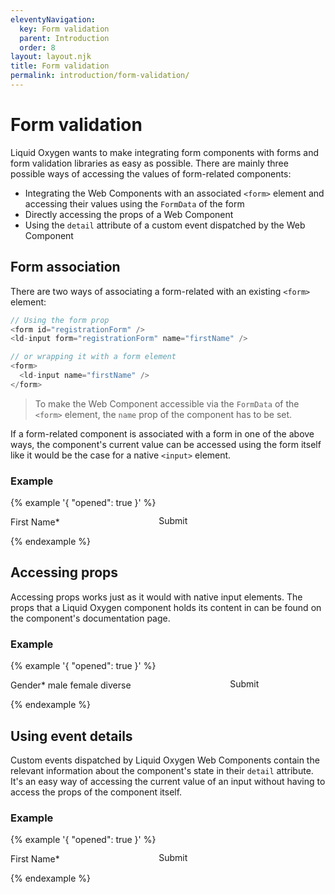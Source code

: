 ```yaml
---
eleventyNavigation:
  key: Form validation
  parent: Introduction
  order: 8
layout: layout.njk
title: Form validation
permalink: introduction/form-validation/
---
```



# Form validation

Liquid Oxygen wants to make integrating form components with forms and form validation libraries as easy as possible. There are mainly three possible ways of accessing the values of form-related components:

- Integrating the Web Components with an associated `<form>` element and accessing their values using the `FormData` of the form
- Directly accessing the props of a Web Component
- Using the `detail` attribute of a custom event dispatched by the Web Component

## Form association

There are two ways of associating a form-related with an existing `<form>` element:

```js
// Using the form prop
<form id="registrationForm" />
<ld-input form="registrationForm" name="firstName" />

// or wrapping it with a form element
<form>
  <ld-input name="firstName" />
</form>
```

> To make the Web Component accessible via the `FormData` of the `<form>` element, the `name` prop of the component has to be set.

If a form-related component is associated with a form in one of the above ways, the component's current value can be accessed using the form itself like it would be the case for a native `<input>` element.

### Example

{% example '{ "opened": true }' %}
<form name="registrationForm1" style="display:flex;align-items:center">
  <ld-label>
    First Name*
    <ld-input name="firstName" placeholder="Jane Doe" required></ld-input>
    <ld-input-message style="visibility:hidden">This field is required.</ld-input-message>
  </ld-label>
  <ld-button style="margin:-0.3rem 0 0 1rem">Submit</ld-button>
</form>

<script>
  const form = document.registrationForm1
  const inputField1 = form.querySelector('ld-input')
  const inputMessage1 = form.querySelector('ld-input-message')

  function validateInput1() {
    const formData = new FormData(form)

    if (!formData.get('firstName')) {
      inputField1.invalid = true
      inputMessage1.style.visibility = 'inherit'
      return false
    }

    inputField1.invalid = false
    inputMessage1.style.visibility = 'hidden'
    return true
  }

  inputField1.addEventListener('input', validateInput1)

  inputField1.addEventListener('blur', validateInput1)

  function getValues() {
    const formData = new FormData(form)
    let values = '';

    formData.forEach((value, key) => {
      values += `
${key}: ${value}`
    })

    return values
  }

  form.addEventListener('submit', event => {
    event.preventDefault()
    const isValid = validateInput1()
    const values = getValues()

    // setTimeout is used in order to let the style update before showing the alert.
    // You can probably dismiss the timeout, if you're using a UI framework like React or Vue.
    setTimeout(() => {
      if (isValid) {
        window.alert(`Form submitted. FormData:${values}`)
      } else {
        window.alert('Form is invalid.')
      }
    }, 100)
  })
</script>
{% endexample %}

## Accessing props

Accessing props works just as it would with native input elements. The props that a Liquid Oxygen component holds its content in can be found on the component's documentation page.

### Example

{% example '{ "opened": true }' %}
<div style="display:flex;align-items:center">
  <ld-label>
    Gender*
    <ld-select id="gender2" name="gender" required>
      <ld-option value="m">male</ld-option>
      <ld-option value="f">female</ld-option>
      <ld-option value="d">diverse</ld-option>
    </ld-select>
    <ld-input-message id="msg2" style="visibility:hidden">This field is required.</ld-input-message>
  </ld-label>
  <ld-button id="btn2" style="margin:-0.3rem 0 0 1rem">Submit</ld-button>
</div>

<script>
  const selectField2 = document.getElementById('gender2')
  const inputMessage2 = document.getElementById('msg2')
  const button2 = document.getElementById('btn2')

  function validateSelect2(input) {
    if (!input.selected.length) {
      input.invalid = true
      inputMessage2.style.visibility = 'inherit'
      return false
    }

    input.invalid = false
    inputMessage2.style.visibility = 'hidden'
    return true
  }

  selectField2.addEventListener('input', event => {
    validateSelect2(event.target)
  })

  selectField2.addEventListener('blur', event => {
    validateSelect2(event.target)
  })

  button2.addEventListener('click', event => {
    const isValid = validateSelect2(selectField2)

    // setTimeout is used in order to let the style update before showing the alert.
    // You can probably dismiss the timeout, if you're using a UI framework like React or Vue.
    setTimeout(() => {
      if (isValid) {
        window.alert(`Form submitted with:
${selectField2.name}: ${selectField2.selected[0].value} (${selectField2.selected[0].text})`)
      } else {
        window.alert('Form is invalid.')
      }
    }, 100)
  })
</script>
{% endexample %}

## Using event details

Custom events dispatched by Liquid Oxygen Web Components contain the relevant information about the component's state in their `detail` attribute. It's an easy way of accessing the current value of an input without having to access the props of the component itself.

### Example

{% example '{ "opened": true }' %}
<div style="display:flex;align-items:center">
  <ld-label>
    First Name*
    <ld-input id="name3" name="firstName" placeholder="Jane Doe" required></ld-input>
    <ld-input-message id="msg3" style="visibility:hidden">This field is required.</ld-input-message>
  </ld-label>
  <ld-button id="btn3" style="margin:-0.3rem 0 0 1rem">Submit</ld-button>
</div>

<script>
  const inputField3 = document.getElementById('name3')
  const inputMessage3 = document.getElementById('msg3')
  const button3 = document.getElementById('btn3')
  let currentValue

  function validateInput3() {
    if (!currentValue) {
      inputField3.invalid = true
      inputMessage3.style.visibility = 'inherit'
      return false
    }

    inputField3.invalid = false
    inputMessage3.style.visibility = 'hidden'
    return true
  }

  inputField3.addEventListener('ldchange', event => {
    currentValue = event.detail
    validateInput3()
  })

  inputField3.addEventListener('blur', event => {
    validateInput3()
  })

  button3.addEventListener('click', event => {
    const isValid = validateInput3()

    // setTimeout is used in order to let the style update before showing the alert.
    // You can probably dismiss the timeout, if you're using a UI framework like React or Vue.
    setTimeout(() => {
      if (isValid) {
        window.alert(`Form submitted with:
firstName: ${currentValue}`)
      } else {
        window.alert('Form is invalid.')
      }
    }, 100)
  })
</script>
{% endexample %}

<docs-page-nav prev-href="introduction/event-handling/" next-title="React bindings" next-href="introduction/react-bindings/"></docs-page-nav>
